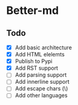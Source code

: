# Better-md

## Todo

-   [x] Add basic architecture
-   [x] Add HTML elelemts
-   [x] Publish to Pypi
-   [x] Add RST support
-   [ ] Add parsing support
-   [ ] Add innerline support
-   [ ] Add escape chars (\\)
-   [ ] Add other languages
